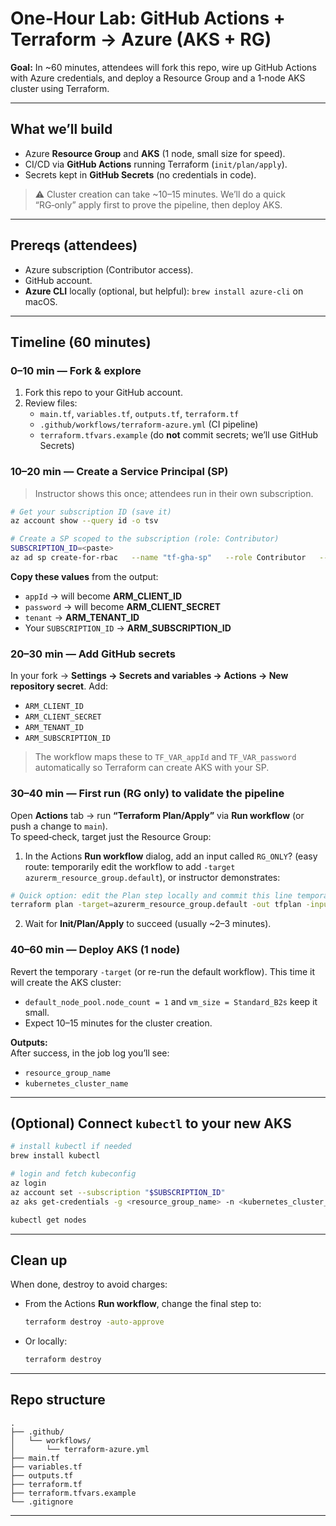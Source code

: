 # One‑Hour Lab: GitHub Actions + Terraform → Azure (AKS + RG)

**Goal:** In ~60 minutes, attendees will fork this repo, wire up GitHub Actions with Azure credentials, and deploy a Resource Group and a 1‑node AKS cluster using Terraform.

---

## What we’ll build
- Azure **Resource Group** and **AKS** (1 node, small size for speed).
- CI/CD via **GitHub Actions** running Terraform (`init/plan/apply`).
- Secrets kept in **GitHub Secrets** (no credentials in code).

> ⚠️ Cluster creation can take ~10–15 minutes. We’ll do a quick “RG‑only” apply first to prove the pipeline, then deploy AKS.

---

## Prereqs (attendees)
- Azure subscription (Contributor access).
- GitHub account.
- **Azure CLI** locally (optional, but helpful): `brew install azure-cli` on macOS.

---

## Timeline (60 minutes)

### 0–10 min — Fork & explore
1. Fork this repo to your GitHub account.
2. Review files:
   - `main.tf`, `variables.tf`, `outputs.tf`, `terraform.tf`
   - `.github/workflows/terraform-azure.yml` (CI pipeline)
   - `terraform.tfvars.example` (do **not** commit secrets; we’ll use GitHub Secrets)

### 10–20 min — Create a Service Principal (SP)
> Instructor shows this once; attendees run in their own subscription.

```bash
# Get your subscription ID (save it)
az account show --query id -o tsv

# Create a SP scoped to the subscription (role: Contributor)
SUBSCRIPTION_ID=<paste>
az ad sp create-for-rbac   --name "tf-gha-sp"   --role Contributor   --scopes /subscriptions/$SUBSCRIPTION_ID   --sdk-auth false
```

**Copy these values** from the output:
- `appId` → will become **ARM_CLIENT_ID**
- `password` → will become **ARM_CLIENT_SECRET**
- `tenant` → **ARM_TENANT_ID**
- Your `SUBSCRIPTION_ID` → **ARM_SUBSCRIPTION_ID**

### 20–30 min — Add GitHub secrets
In your fork → **Settings → Secrets and variables → Actions → New repository secret**. Add:

- `ARM_CLIENT_ID`  
- `ARM_CLIENT_SECRET`  
- `ARM_TENANT_ID`  
- `ARM_SUBSCRIPTION_ID`

> The workflow maps these to `TF_VAR_appId` and `TF_VAR_password` automatically so Terraform can create AKS with your SP.

### 30–40 min — First run (RG only) to validate the pipeline
Open **Actions** tab → run **“Terraform Plan/Apply”** via **Run workflow** (or push a change to `main`).  
To speed‑check, target just the Resource Group:

1. In the Actions **Run workflow** dialog, add an input called `RG_ONLY`? (easy route: temporarily edit the workflow to add `-target azurerm_resource_group.default`), or instructor demonstrates:

```bash
# Quick option: edit the Plan step locally and commit this line temporarily:
terraform plan -target=azurerm_resource_group.default -out tfplan -input=false
```

2. Wait for **Init/Plan/Apply** to succeed (usually ~2–3 minutes).

### 40–60 min — Deploy AKS (1 node)
Revert the temporary `-target` (or re-run the default workflow). This time it will create the AKS cluster:

- `default_node_pool.node_count = 1` and `vm_size = Standard_B2s` keep it small.
- Expect 10–15 minutes for the cluster creation.

**Outputs:**  
After success, in the job log you’ll see:
- `resource_group_name`
- `kubernetes_cluster_name`

---

## (Optional) Connect `kubectl` to your new AKS
```bash
# install kubectl if needed
brew install kubectl

# login and fetch kubeconfig
az login
az account set --subscription "$SUBSCRIPTION_ID"
az aks get-credentials -g <resource_group_name> -n <kubernetes_cluster_name>

kubectl get nodes
```

---

## Clean up
When done, destroy to avoid charges:
- From the Actions **Run workflow**, change the final step to:
  ```bash
  terraform destroy -auto-approve
  ```
- Or locally:
  ```bash
  terraform destroy
  ```

---

## Repo structure

```
.
├── .github/
│   └── workflows/
│       └── terraform-azure.yml
├── main.tf
├── variables.tf
├── outputs.tf
├── terraform.tf
├── terraform.tfvars.example
└── .gitignore
```

---


